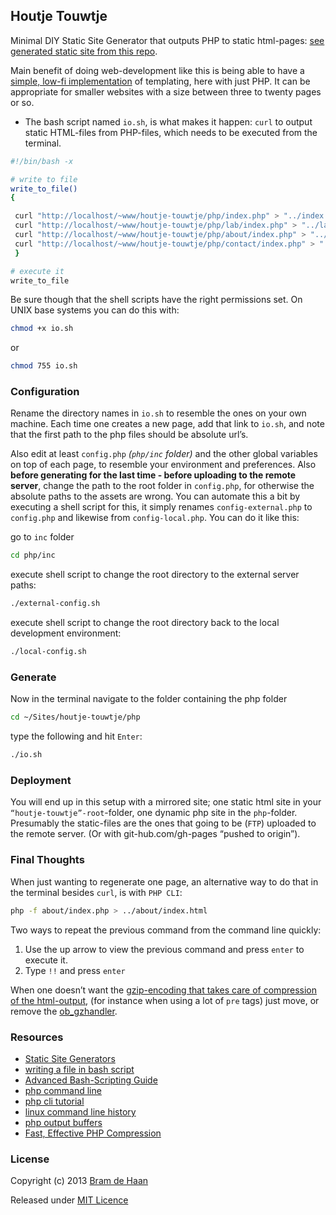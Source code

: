 ## Houtje Touwtje

Minimal DIY Static Site Generator that outputs PHP to static html-pages: [see generated static site from this repo](http://atelierbram.github.io/houtje-touwtje/).

Main benefit of doing web-development like this is being able to have a [simple, low-fi implementation](http://arthur.van-dam.net/2005/06/houtje-touwtje) of templating, here with just PHP. It can be appropriate for smaller websites with a size between three to twenty pages or so.

* The bash script named `io.sh`, is what makes it happen: `curl` to output static HTML-files from PHP-files, which needs to be executed from the terminal.

```bash
#!/bin/bash -x

# write to file
write_to_file()
{

 curl "http://localhost/~www/houtje-touwtje/php/index.php" > "../index.html"
 curl "http://localhost/~www/houtje-touwtje/php/lab/index.php" > "../lab/index.html"
 curl "http://localhost/~www/houtje-touwtje/php/about/index.php" > "../about/index.html"
 curl "http://localhost/~www/houtje-touwtje/php/contact/index.php" > "../contact/index.html"
 }

# execute it
write_to_file
```
Be sure though that the shell scripts have the right permissions set. On UNIX base systems you can do this with:

```bash
chmod +x io.sh
```
or

```bash
chmod 755 io.sh
```
 
### Configuration
Rename the directory names in `io.sh` to resemble the ones on your own machine. Each time one creates a new page, add that link to `io.sh`, and note that the first path to the php files should be absolute url’s.

Also edit at least `config.php` _(`php/inc` folder)_ and the other global variables on top of each page, to resemble your environment and preferences.
Also **before generating for the last time - before uploading to the remote server**, change the path to the root folder in `config.php`, for otherwise the absolute paths to the assets are wrong. You can automate this a bit by executing a shell script for this, it simply renames `config-external.php` to `config.php` and likewise from `config-local.php`. You can do it like this: 

go to `inc` folder 
```bash
cd php/inc
```

execute shell script to change the root directory to the external server paths:

```bash
./external-config.sh
```

execute shell script to change the root directory back to the local development environment:

```bash
./local-config.sh
```

### Generate
Now in the terminal navigate to the folder containing the php folder

```bash
cd ~/Sites/houtje-touwtje/php
```
type the following and hit `Enter`:

```bash
./io.sh
```

### Deployment
You will end up in this setup with a mirrored site; one static html site in your `“houtje-touwtje”-root`-folder, one dynamic php site in the `php`-folder. Presumably the static-files are the ones that going to be (`FTP`) uploaded to the remote server. (Or with git-hub.com/gh-pages “pushed to origin”).

### Final Thoughts
When just wanting to regenerate one page, an alternative way to do that in the terminal besides `curl`, is with `PHP CLI`:

```bash
php -f about/index.php > ../about/index.html
```

Two ways to repeat the previous command from the command line quickly:

1. Use the up arrow to view the previous command and press `enter` to execute it.
2. Type `!!` and press `enter`

When one doesn’t want the [gzip-encoding that takes care of compression of the html-output](http://perishablepress.com/fast-effective-php-compression/), (for instance when using a lot of `pre` tags) just move, or remove the [ob_gzhandler](http://www.php.net/manual/en/function.ob-gzhandler.php).

### Resources
* [Static Site Generators](http://blog.millermedeiros.com/static-site-generators/)
* [writing a file in bash script](http://stackoverflow.com/questions/14637284/writing-a-file-in-bash-script)
* [Advanced Bash-Scripting Guide](http://www.tldp.org/LDP/abs/html/io-redirection.html)
* [php command line](http://www.sitepoint.com/php-command-line-1/)
* [php cli tutorial](http://www.php-cli.com/php-cli-tutorial.shtml)
* [linux command line history](http://www.thegeekstuff.com/2008/08/15-examples-to-master-linux-command-line-history/)
* [php output buffers](http://davidwalsh.name/php-output-buffers)
* [Fast, Effective PHP Compression](http://perishablepress.com/fast-effective-php-compression/)

### License
Copyright (c) 2013 [Bram de Haan](http://atelierbramdehaan.nl/)

Released under [MIT Licence](http://atelierbram.mit-license.org)

